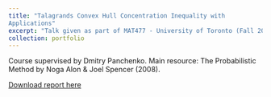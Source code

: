 ```yaml
---
title: "Talagrands Convex Hull Concentration Inequality with
Applications"
excerpt: "Talk given as part of MAT477 - University of Toronto (Fall 2018)"
collection: portfolio
---
```


Course supervised by Dmitry Panchenko. 
Main resource: The Probabilistic Method by Noga Alon & Joel Spencer (2008).

[Download report here](http://JPMastrogiacomo.github.io/files/Talagrand_convex_hull_concentration_inequality.pdf)
